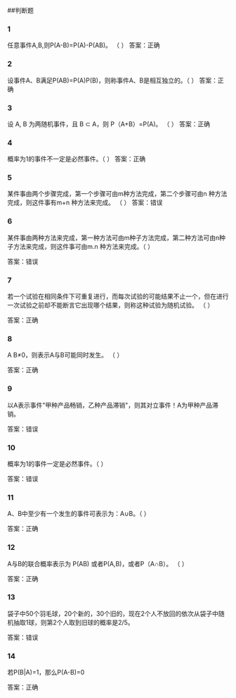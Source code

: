 ##判断题

### 1
任意事件A,B,则P(A-B)=P(A)-P(AB)。    （    ）
答案：正确

### 2
设事件A、B满足P(AB)=P(A)P(B)，则称事件A、B是相互独立的。（    ）
答案：正确

### 3
设 A, B 为两随机事件，且 B ⊂ A，则 P（A+B）=P(A)。 （ ）
答案：正确

### 4
概率为1的事件不一定是必然事件。（    ）
答案：正确

### 5
某件事由两个步骤完成，第一个步骤可由m种方法完成，第二个步骤可由n 种方法完成，则这件事有m+n 种方法来完成。 （    ）
答案：错误

### 6
某件事由两种方法来完成，第一种方法可由m种子方法完成，第二种方法可由n种子方法来完成，则这件事可由m.n 种方法来完成。（    ）

答案：错误

### 7
若一个试验在相同条件下可重复进行，而每次试验的可能结果不止一个，但在进行一次试验之前却不能断言它出现哪个结果，则称这种试验为随机试验。
（    ）

答案：正确

### 8
A B≠0，则表示A与B可能同时发生。 （    ）

答案：正确

### 9
以A表示事件"甲种产品畅销，乙种产品滞销"，则其对立事件！A为甲种产品滞销。

答案：错误

### 10
概率为1的事件一定是必然事件。（    ）

答案：错误

### 11
A、B中至少有一个发生的事件可表示为：A∪B。（    ）

答案：正确

### 12
A与B的联合概率表示为 P(AB) 或者P(A,B)，或者P（A∩B）。    （    ）

答案：正确

### 13
袋子中50个羽毛球，20个新的，30个旧的，现在2个人不放回的依次从袋子中随机抽取1球，则第2个人取到旧球的概率是2/5。
 
答案：错误

### 14
若P(B|A)=1，那么P(A-B)=0

答案：正确